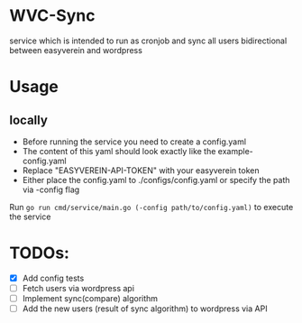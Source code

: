 # WVC-Sync
service which is intended to run as cronjob and sync all users bidirectional between easyverein and wordpress

# Usage
## locally
- Before running the service you need to create a config.yaml  
- The content of this yaml should look exactly like the example-config.yaml  
- Replace "EASYVEREIN-API-TOKEN" with your easyverein token  
- Either place the config.yaml to ./configs/config.yaml or specify the path via -config flag

Run `go run cmd/service/main.go (-config path/to/config.yaml)` to execute the service

# TODOs:
- [x] Add config tests
- [ ] Fetch users via wordpress api
- [ ] Implement sync(compare) algorithm
- [ ] Add the new users (result of sync algorithm) to wordpress via API
